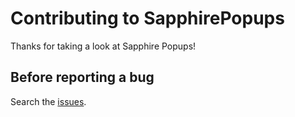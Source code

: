 # Contributing to SapphirePopups

Thanks for taking a look at Sapphire Popups!

## Before reporting a bug

Search the [issues](https://github.com/runningCoder81/sapphire-popups/issues).